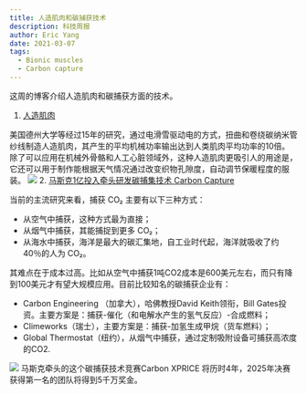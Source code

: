 ```yaml
---
title: 人造肌肉和碳捕获技术
description: 科技周报
author: Eric Yang
date: 2021-03-07
tags:
  - Bionic muscles
  - Carbon capture
---
```


这周的博客介绍人造肌肉和碳捕获方面的技术。

1. [人造肌肉](https://mp.weixin.qq.com/s/P47JcVJKUfesndGh3f87lw)

美国德州大学等经过15年的研究，通过电滑雪驱动电的方式，扭曲和卷绕碳纳米管纱线制造人造肌肉，其产生的平均机械功率输出达到人类肌肉平均功率的10倍。
除了可以应用在机械外骨骼和人工心脏领域外，这种人造肌肉更吸引人的用途是，它还可以用于制作能根据天气情况通过改变织物孔隙度，自动调节保暖程度的服装。
![](/static/img/bionic-muscles.webp)
2. [马斯克1亿投入牵头研发碳捕集技术 Carbon Capture](https://mp.weixin.qq.com/s/_gJ_t0rdOUDM8ycebzP_fw)
    
当前的主流研究来看，捕获 CO₂ 主要有以下三种方式：
- 从空气中捕获，这种方式最为直接；
- 从烟气中捕获，其能捕捉到更多 CO₂；
- 从海水中捕获，海洋是最大的碳汇集地，自工业时代起，海洋就吸收了约 40％的人为 CO₂。

其难点在于成本过高。比如从空气中捕获1吨CO2成本是600美元左右，而只有降到100美元才有望大规模应用。目前比较知名的碳捕获企业有：
- Carbon Engineering （加拿大），哈佛教授David Keith领衔，Bill Gates投资。主要方案是：捕获-催化（和电解水产生的氢气反应）-合成燃料；
- Climeworks（瑞士），主要方案是：捕获-加氢生成甲烷（货车燃料）；
- Global Thermostat（纽约），从烟气中捕获，通过定制吸附设备可捕获高浓度的CO2.

![](/static/img/carbon-engineering.jpg)
马斯克牵头的这个碳捕获技术竞赛Carbon XPRICE 将历时4年，2025年决赛获得第一名的团队将得到5千万奖金。
